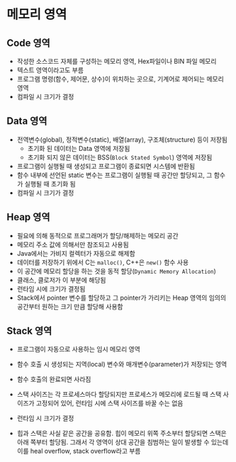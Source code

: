 # 메모리 영역

## Code 영역

* 작성한 소스코드 자체를 구성하는 메모리 영역, Hex파일이나 BIN 파일 메모리
* 텍스트 영역이라고도 부름
* 프로그램 명령(함수, 제어문, 상수)이 위치하는 곳으로, 기계어로 제어되는 메모리 영역
* 컴파일 시 크기가 결정



## Data 영역

* 전역변수(global), 정적변수(static), 배열(array), 구조체(structure) 등이 저장됨
  * 초기화 된 데이터는 Data 영역에 저장됨
  * 초기화 되지 않은 데이터는 BSS(`Block Stated Symbol`) 영역에 저장됨
* 프로그램이 실행될 때 생성되고 프로그램이 종료되면 시스템에 반환됨
* 함수 내부에 선언된 static 변수는 프로그램이 실행될 때 공간만 할당되고, 그 함수가 실행될 때 초기화 됨
* 컴파일 시 크기가 결정



## Heap 영역

* 필요에 의해 동적으로 프로그래머가 할당/해제하는 메모리 공간
* 메모리 주소 값에 의해서만 참조되고 사용됨
* Java에서는 가비지 컬렉터가 자동으로 해제함
* 데이터를 저장하기 위에서 C는 `malloc()`, C++은 `new()` 함수 사용
* 이 공간에 메모리 할당을 하는 것을 동적 할당(`Dynamic Memory Allocation`)
* 클래스, 클로저가 이 부분에 해당됨
* 런타임 시에 크기가 결정됨
* Stack에서 pointer 변수를 할당하고 그 pointer가 가리키는 Heap 영역의 임의의 공간부터 원하는 크기 만큼 할당해 사용함



## Stack 영역

* 프로그램이 자동으로 사용하는 임시 메모리 영역
* 함수 호출 시 생성되는 지역(local) 변수와 매개변수(parameter)가 저장되는 영역
* 함수 호출의 완료되면 사라짐
* 스택 사이즈는 각 프로세스마다 할당되지만 프로세스가 메모리에 로드될 때 스택 사이즈가 고정되어 있어, 런타임 시에 스택 사이즈를 바꿀 수는 없음
* 런타임 시 크기가 결정



* 힙과 스택은 사실 같은 공간을 공유함. 힙이 메모리 위쪽 주소부터 할당되면 스택은 아래 쪽부터 할당됨. 그래서 각 영역이 상대 공간을 침범하는 일이 발생할 수 있는데 이를 heal overflow, stack overflow라고 부름












